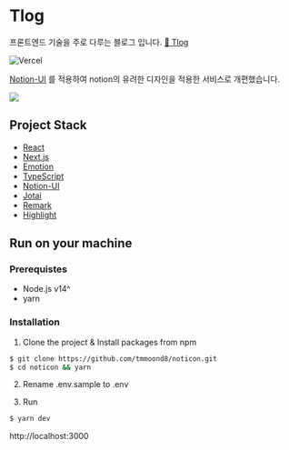 # Tlog


프론트엔드 기술을 주로 다루는 블로그 입니다.  [🔗 Tlog](https://tlog.tammolo.com/)  

![Vercel](https://therealsujitk-vercel-badge.vercel.app/?app=tlog-2h7jdsbwa-tmmoond8)

[Notion-UI](https://github.com/tmmoond8/notion-ui) 를 적용하여 notion의 유려한 디자인을 적용한 서비스로 개편했습니다.

![](https://user-images.githubusercontent.com/11402468/138289042-0b669714-a8e8-42e5-923c-7d0988669ac0.png)

## Project Stack

- [React](https://reactjs.org/)
- [Next.js](https://nextjs.org/)
- [Emotion](https://emotion.sh/)
- [TypeScript](https://www.typescriptlang.org/)
- [Notion-UI](https://github.com/tmmoond8/notion-ui)
- [Jotai](https://jotai.pmnd.rs/)
- [Remark](https://remark.js.org/)
- [Highlight](https://highlightjs.org/)

## Run on your machine  

### Prerequistes  

- Node.js v14^
- yarn

### Installation

1. Clone the project & Install packages from npm

```bash
$ git clone https://github.com/tmmoond8/noticon.git
$ cd noticon && yarn
```

2. Rename .env.sample to .env

3. Run

```bash
$ yarn dev
```

http://localhost:3000
